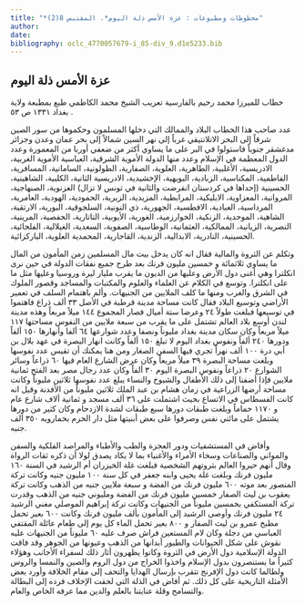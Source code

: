 ```yaml
---
title: "*مخطوطات ومطبوعات : عزة الأمس ذلة اليوم*. المقتبس 8(2)"
author: 
date: 
bibliography: oclc_4770057679-i_85-div_9.d1e5233.bib
---
```




##  عزة الأمس ذلة اليوم 


 خطاب للميرزا محمد رحيم بالفارسية تعريب الشيخ محمد الكاظمي طبع بمطبعة ولاية بغداد  ١٣٣١  ص  ٥٣  . 

 عدد صاحب هذا الخطاب البلاد والممالك التي دخلها المسلمون وحكموها من سور الصين شرقاً إلى البحر الاتلانتيقي غرباً إلى نهر السين شمالاً إلى بحر عمان وعدن وجزائر مدغشقر جنوباً فاستولوا في البر على ما يساوي أكثر من ضعفي أوربا من المعمورة وعدد الدول المعظمة في الإسلام وعدد منها الدولة الأموية الشرقية، العباسية الأموية الغربية، الادريسية، الأغلبية، الطاهرية، العلوية، الصفارية، الطولونية، السامانية، المسافرية،   الفاطمية، المكناسية، الزبادية، البويهية، الإخشيدية، الادريسية الثانية، الكلبية، الشاهينية، الحسينية (إحداها في كردستان انقرضت والثانية في تونس لا تزال) الغزنوية، الصنهاجية، المروانية، المعزاوية، الايليكية، المرابطية، المزيدية، الزيرية، الحمودية، الهودية، العامرية، المرداسية، العبادية، الافطسية، الجهورية، ذي النونية، السلجوقية، البورية، الارتقية، الشاهية، الموحدية، الزنكية، الخوارزمية، الغورية، الأيوبية، التاتارية، الحفصية، المرينية، النصرية، الزيانية، الممالكية، العثمانية، الوطاسية، الصفوية، السعدية، الغيلالية، الفلجائية، الحسينية، النادرية، الابدالية، الزندية، القاجارية، المحمدية العلوية، الباركزائية. 

 وتكلم عن الثروة والمالية فقال انه كان يدخل بيت مال المسلمين زمن المأمون من المال ما يساوي  ثلاثمائة  و  خمسين  مليون فرنك بعد طرح جميع نفقات الدولة في حين نرى انكلترا وهي أغنى دول الأرض وعليها من الديون ما يقرب مليار ليرة وروسيا وعليها مثل ما على انكلترا. وتوسع في الكلام عن العلماء والعلوم والمكتبات والمساجد وقصور الملوك في الشرق والغرب ومنها ما كلف الملايين من الجنيهات. وألم باهتمام السلف في تعمير الأراضي وتوسيع البلاد فقال كانت مساحة مدينة قرطبة في الأصل  ٣٣  ألف  ذراع فاهتموا في توسيعها فبلغت طولاً  ٢٤  وعرضا  ستة  أميال فصار المجموع  ١٤٤  ميلاً مربعاً وهذه مدينة لندن أوسع بلاد العالم تشتمل على ما يقرب من  سبعة  ملايين من النفوس مساحتها  ١١٧  ميلاً مربعاً وكان سكان مدينة بغداد مليوناً ونصفا وعدد شوارعها  ٦٤  ألفا وأنهارها  ١٥٠  ألفاً ودورها  ٢٤٠  ألفاً ونفوس بغداد اليوم لا تبلغ  ١٥٠  ألفاً وكانت انهار البصرة في عهد بلال بن أبي درة  ١٠٠  ألف  نهراً تجري فيها السفن الصغار ومن هنا يمكنك أن تقيس عدد نفوسها وبلغت مساحة البصرة  ٣٩  ميلاً مربعاً وكان عرض الشارع العام فيها  ٦٠  ذراعاً وسائر الشوارع  ٢٠  ذراعاً ونفوس البصرة اليوم  ٣٠  ألفاً وكان عدد رجال مصر بعد الفتح  ثمانية  ملايين فإذا أضفنا إلى ذلك الأطفال والشيوخ والنساء يبلغ عدد نفوسها  ثلاثين  مليوناً وكانت مساحة أرضها الزراعية في زمان هشام بن عبد الملك  ثلاثين  مليوناً من الأفدنة وقيل انه كانت الفسطاس في الاتساع بحيث اشتملت على  ٣٦  ألف  مسجد و  ثمانية ألاف  شارع عام و  ١١٧٠  حماماً وبلغت طبقات دورها  سبع  طبقات لشدة الازدحام وكان كثير من دورها يشتمل على مائتي نفس وصرفوا على بعض أبنيتها مثل دار الحرم   بحمارويه  ٣٥٠  ألف  جنيه. 

 وأفاض في المستشفيات ودور العجزة والطب والأطباء والمراصد الفلكية والسفن والمواني والصناعات وسخاء الأمراء والأغنياء بما لا يكاد يصدق لولا أن ذكره ثقات الرواة وقال أنهم حيروا العالم بثروتهم الشخصية فبلغت غلة الخيزران أم الرشيد في السنة  ١٦٠  مليون فرنك وبلغت غلة يحيى وابنه جعفر في كل سنة  ١٠٠  مليون جنيه وكانت تركة المنصور بعد موته  ٦٠٠  مليون فرنك من الفضة و  سبعة  ملايين جنيه من الذهب وكانت تركة يعقوب بن ليث الصفار  خمسين  مليون فرنك من الفضة ومليوني جنيه من الذهب وقدرت تركة المستكفي بخمسين مليوناً من الجنيهات وكانت تركة إبراهيم الموصلي مغني الرشيد  ٢٤  مليون فرنك وأوصى الرشيد إلى المأمون بألف مليون فرنك وكانت  ٦٠٠  بعير تحمل مطبخ عمرو بن ليث الصفار و  ٨٠٠  بعير تحمل الماء كل يوم إلى طعام عائلة المقتفي العباسي من دجلة وكان لام المستعين فراش صرف عليه  ٦٠  مليوناً من الجنيهات عليه نقوش على شكل الحيوانات والطيور أبدانها من الذهب وعيونها من الجوهر وقد فاقت الدولة الإسلامية دول الأرض في الثروة وكانوا يظهرون أثار ذلك لسفراء الأجانب وهؤلاء كثيراً ما يستنصرون بدول الإسلام واخذوا الخراج من دول الروم والصين والنمسا والروس ولطالما كانت دول الإفرنج تتقرب بإرسال الهدايا والتحف إلى مقام الخلافة وأورد بعض الأمثلة التاريخية على كل ذلك. ثم أفاض في الذلة التي لحقت الإخلاف فرده إلى البطالة والتسامح وقلة عنايتنا بالعلم والدين مما عرفه الخاص والعام. 
